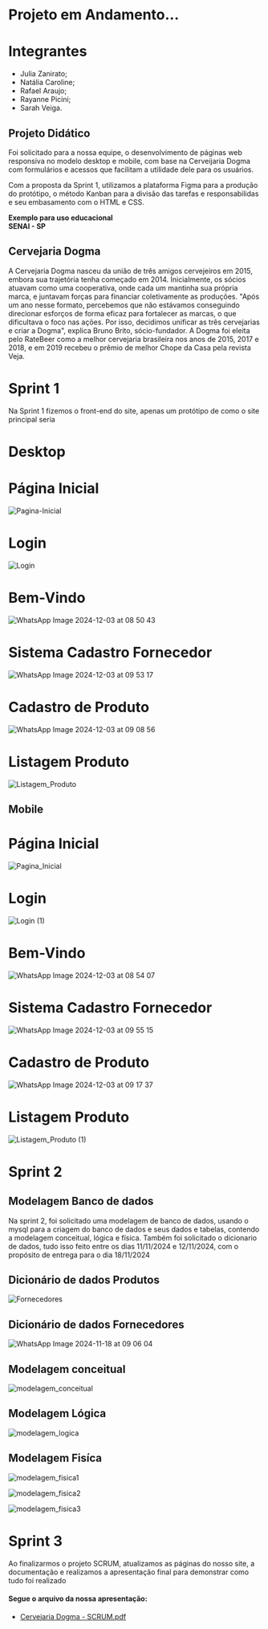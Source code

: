 # Projeto em Andamento...

# Integrantes

- Julia Zanirato;
- Natália Caroline;
- Rafael Araujo;
- Rayanne Picini;
- Sarah Veiga.

<div>
  <h2>Projeto Didático</h2>
  <p>Foi solicitado para a nossa equipe, o desenvolvimento de páginas web responsiva no modelo desktop e mobile, com base na Cerveijaria Dogma com formulários e acessos que facilitam a utilidade dele para os usuários.<br></p>
<p>Com a proposta da Sprint 1, utilizamos a plataforma Figma para a produção do protótipo, o método Kanban para a divisão das tarefas e responsabilidas e seu embasamento com o HTML e CSS.</p>
<b>Exemplo para uso educacional<br> 
SENAI - SP</b>
</div>
<div>
  <h2>Cervejaria Dogma</h2>
  A Cervejaria Dogma nasceu da união de três amigos cervejeiros em 2015, 
  embora sua trajetória tenha começado em 2014. Inicialmente, os sócios 
  atuavam como uma cooperativa, onde cada um mantinha sua própria marca, 
  e juntavam forças para financiar coletivamente as produções. "Após um 
  ano nesse formato, percebemos que não estávamos conseguindo direcionar 
  esforços de forma eficaz para fortalecer as marcas, o que dificultava o 
  foco nas ações. Por isso, decidimos unificar as três cervejarias e criar a Dogma", 
  explica Bruno Brito, sócio-fundador. A Dogma foi eleita pelo RateBeer como a
  melhor cervejaria brasileira nos anos de 2015, 2017 e 2018, e em 2019 
  recebeu o prêmio de melhor Chope da Casa pela revista Veja.

</div>

<h1>Sprint 1</h1>
<p>Na Sprint 1 fizemos o front-end do site, apenas um protótipo de como o site principal seria</p>

# Desktop

<h1>Página Inicial</h1>

![Pagina-Inicial](https://github.com/user-attachments/assets/d3df5c25-09a5-4002-968c-6089a6351235)


<h1>Login</h1>

![Login](https://github.com/user-attachments/assets/eb67c70c-b172-4ad0-9275-c69815ef54de)


<h1>Bem-Vindo</h1>

![WhatsApp Image 2024-12-03 at 08 50 43](https://github.com/user-attachments/assets/a222b38b-02b1-4df1-bd59-9376b82283c4)



<h1>Sistema Cadastro Fornecedor</h1>

![WhatsApp Image 2024-12-03 at 09 53 17](https://github.com/user-attachments/assets/f093ec89-99f8-495b-8899-1681f32b6ece)


<h1>Cadastro de Produto</h1>

![WhatsApp Image 2024-12-03 at 09 08 56](https://github.com/user-attachments/assets/9217b859-6989-4bcf-aad9-f0ea0c3038b4)


<h1>Listagem Produto</h1>

![Listagem_Produto](https://github.com/user-attachments/assets/15481c85-aae0-49de-9e4c-265af48c5087)



## Mobile

<h1>Página Inicial</h1>

![Pagina_Inicial](https://github.com/user-attachments/assets/eb7ba4ba-ab97-4e57-8681-947470664482)


<h1>Login</h1>

![Login (1)](https://github.com/user-attachments/assets/c9a9f65f-9ac5-4242-b4e5-fdaae2ca16ad)


<h1>Bem-Vindo</h1>

![WhatsApp Image 2024-12-03 at 08 54 07](https://github.com/user-attachments/assets/a29223e0-8101-46f1-910a-81c9d132109a)



<h1>Sistema Cadastro Fornecedor</h1>

![WhatsApp Image 2024-12-03 at 09 55 15](https://github.com/user-attachments/assets/fd43954f-66cf-4790-b581-dce382470873)


<h1>Cadastro de Produto</h1>

![WhatsApp Image 2024-12-03 at 09 17 37](https://github.com/user-attachments/assets/067053f1-f412-462b-ae8f-e9f21db6d8f9)


<h1>Listagem Produto</h1>

![Listagem_Produto (1)](https://github.com/user-attachments/assets/3f23b787-54a7-4775-92be-63824a7817f8)


<h1>Sprint 2</h1>

<h2>Modelagem Banco de dados</h2>
<div>
<p>Na sprint 2, foi solicitado uma modelagem de banco de dados, usando o mysql para a criagem do banco de dados e seus dados e tabelas, contendo a modelagem conceitual, lógica e física. Também foi solicitado o dicionario de dados, tudo isso feito entre os dias 11/11/2024 e 12/11/2024, com o propósito de entrega para o dia 18/11/2024</p>
</div>
<h2>Dicionário de dados Produtos</h2>

![Fornecedores](https://github.com/user-attachments/assets/4ec77d78-5358-47cd-a6f6-3b6394ac68bd)
<h2>Dicionário de dados Fornecedores</h2>

![WhatsApp Image 2024-11-18 at 09 06 04](https://github.com/user-attachments/assets/886c5b26-9f5e-4e6f-ab9a-e86dfba0dd00)
<h2>Modelagem conceitual</h2>

![modelagem_conceitual](https://github.com/user-attachments/assets/ab4c95e1-067d-4a75-9800-6b88cfc66316)

<h2>Modelagem Lógica</h2>

![modelagem_logica](https://github.com/user-attachments/assets/f468f16d-d5fc-4aa3-83e5-65e8e6e1d046)

<h2>Modelagem Fisíca</h2>

![modelagem_fisica1](https://github.com/user-attachments/assets/b860117f-6e57-421f-a0b1-f7f1b53274b7)

![modelagem_fisica2](https://github.com/user-attachments/assets/dacd1fff-8306-48e2-9bb0-b7663f3870b1)

![modelagem_fisica3](https://github.com/user-attachments/assets/74b36de2-78db-4b35-a305-c22efbd64b17)

</div>

<h1>Sprint 3</h1>
<p>Ao finalizarmos o projeto SCRUM, atualizamos as páginas do nosso site, a documentação e realizamos a apresentação final para demonstrar como tudo foi realizado</p>
<h4>Segue o arquivo da nossa apresentação:</h4>

- [Cervejaria Dogma - SCRUM.pdf](https://github.com/user-attachments/files/18060767/Cervejaria.Dogma.-.SCRUM.pdf)


